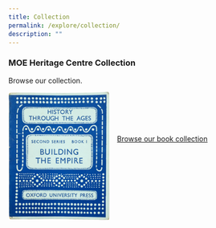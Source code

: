 ```yaml
---
title: Collection
permalink: /explore/collection/
description: ""
---
```

### **MOE Heritage Centre Collection**
Browse our collection.

<img src="/images/collection.png" style="width:40%;margin-right:15px;" align = "left">	

<br><br><br><br><br>[Browse our book collection](https://staging.d1yxymztqoj7qn.amplifyapp.com/explore/collection/books/the-new-method-readers/)